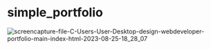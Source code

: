 # simple_portfolio

![screencapture-file-C-Users-User-Desktop-design-webdeveloper-portfolio-main-index-html-2023-08-25-18_28_07](https://github.com/Rejuyan-Hossain-Shawon/simple_portfolio/assets/86729448/13228aa7-223d-48f5-987c-20840954f775)
